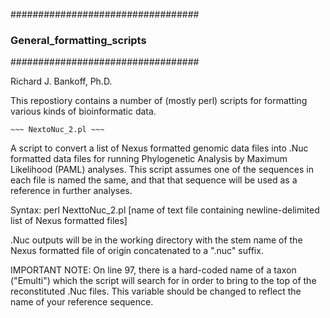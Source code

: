 ##################################
### General_formatting_scripts ###
##################################

Richard J. Bankoff, Ph.D.

This repostiory contains a number of (mostly perl) scripts for formatting various kinds of bioinformatic data.

~~~~~~~~~~~~~~~~~~~~~
~~~ NextoNuc_2.pl ~~~
~~~~~~~~~~~~~~~~~~~~~

A script to convert a list of Nexus formatted genomic data files into .Nuc formatted data files 
for running Phylogenetic Analysis by Maximum Likelihood (PAML) analyses. This script assumes one of the sequences
in each file is named the same, and that that sequence will be used as a reference in further analyses.

Syntax: perl NexttoNuc_2.pl [name of text file containing newline-delimited list of Nexus formatted files]

.Nuc outputs will be in the working directory with the stem name of the Nexus formatted file of origin concatenated
to a ".nuc" suffix.

IMPORTANT NOTE: On line 97, there is a hard-coded name of a taxon ("Emulti") which the script will search for in 
order to bring to the top of the reconstituted .Nuc files. This variable should be changed to reflect the name of 
your reference sequence.
